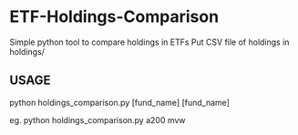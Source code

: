 # ETF-Holdings-Comparison

Simple python tool to compare holdings in ETFs
Put CSV file of holdings in holdings/

## USAGE

python holdings_comparison.py [fund_name] [fund_name]

eg. python holdings_comparison.py a200 mvw